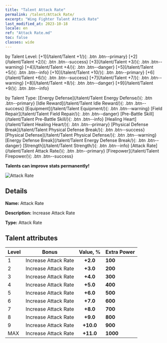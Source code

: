 ```yaml
---
title: "Talent Attack Rate"
permalink: /talent/Attack Rate/
excerpt: "Wing Fighter Talent Attack Rate"
last_modified_at: 2023-10-18
locale: en
ref: "Attack Rate.md"
toc: false
classes: wide
---
```




  by Talent Level:  [+1](/talent/Talent +1/){: .btn .btn--primary}   [+2](/talent/Talent +2/){: .btn .btn--success}   [+3](/talent/Talent +3/){: .btn .btn--warning}   [+4](/talent/Talent +4/){: .btn .btn--danger}   [+5](/talent/Talent +5/){: .btn .btn--info}   [+10](/talent/Talent +10/){: .btn .btn--primary}   [+6](/talent/Talent +6/){: .btn .btn--success}   [+7](/talent/Talent +7/){: .btn .btn--warning}   [+8](/talent/Talent +8/){: .btn .btn--danger}   [+9](/talent/Talent +9/){: .btn .btn--info} 

  by Talent Type:  [Energy Defense](/talent/Talent Energy Defense/){: .btn .btn--primary}   [Idle Reward](/talent/Talent Idle Reward/){: .btn .btn--success}   [Equipment](/talent/Talent Equipment/){: .btn .btn--warning}   [Field Repair](/talent/Talent Field Repair/){: .btn .btn--danger}   [Pre-Battle Skill](/talent/Talent Pre-Battle Skill/){: .btn .btn--info}   [Healing Heart](/talent/Talent Healing Heart/){: .btn .btn--primary}   [Physical Defense Break](/talent/Talent Physical Defense Break/){: .btn .btn--success}   [Physical Defense](/talent/Talent Physical Defense/){: .btn .btn--warning}   [Energy Defense Break](/talent/Talent Energy Defense Break/){: .btn .btn--danger}   [Strength](/talent/Talent Strength/){: .btn .btn--info}   [Attack Rate](/talent/Talent Attack Rate/){: .btn .btn--primary}   [Firepower](/talent/Talent Firepower/){: .btn .btn--success} 

  **Talents can improve stats permanently!**

 ![Attack Rate](/images/talent/Talent_4.png)

## Details

 **Name:** Attack Rate 

 **Description:** Increase Attack Rate 

 **Type:** Attack Rate 

## Talent attributes

  |  Level |     Bonus     |   Value, %   | Extra Power |
  |:-------|:-------------:|:---------:|:---------|
  | 1  | Increase Attack Rate  | **+2.0**  | **100** |
  | 2  | Increase Attack Rate  | **+3.0**  | **200** |
  | 3  | Increase Attack Rate  | **+4.0**  | **300** |
  | 4  | Increase Attack Rate  | **+5.0**  | **400** |
  | 5  | Increase Attack Rate  | **+6.0**  | **500** |
  | 6  | Increase Attack Rate  | **+7.0**  | **600** |
  | 7  | Increase Attack Rate  | **+8.0**  | **700** |
  | 8  | Increase Attack Rate  | **+9.0**  | **800** |
  | 9  | Increase Attack Rate  | **+10.0**  | **900** |
  | MAX  | Increase Attack Rate  | **+11.0**  | **1000** |

